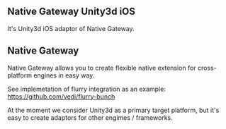 Native Gateway Unity3d iOS
---

It's Unity3d iOS adaptor of Native Gateway.

Native Gateway
---

Native Gateway allows you to create flexible native extension for cross-platform engines in easy way.

See implemetation of flurry integration as an example: https://github.com/vedi/flurry-bunch

At the moment we consider Unity3d as a primary target platform, but it's easy to create adaptors for other engimes / frameworks.